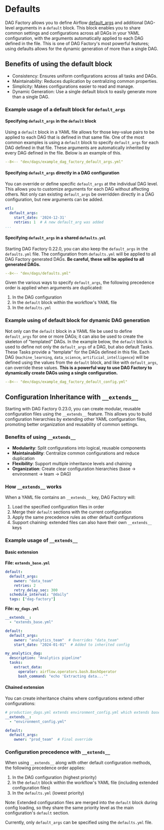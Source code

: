 # Defaults

DAG Factory allows you to define Airflow
[default_args](https://airflow.apache.org/docs/apache-airflow/stable/core-concepts/dags.html#default-arguments) and
additional DAG-level arguments in a `default` block. This block enables you to share common settings and configurations
across all DAGs in your YAML configuration, with the arguments automatically applied to each DAG defined in the file.
This is one of DAG Factory's most powerful features; using defaults allows for the dynamic generation of more than a
single DAG.

## Benefits of using the default block

- Consistency: Ensures uniform configurations across all tasks and DAGs.
- Maintainability: Reduces duplication by centralizing common properties.
- Simplicity: Makes configurations easier to read and manage.
- Dynamic Generation: Use a single default block to easily generate more than a single DAG.

### Example usage of a default block for `default_args`

#### Specifying `default_args` in the `default` block

   Using a `default` block in a YAML file allows for those key-value pairs to be applied to each DAG that is defined in
   that same file. One of the most common examples is using a `default` block to specify `default_args` for each DAG
   defined in that file. These arguments are automatically inherited by every DAG defined in the file. Below is an example of this.

   ```yaml title="Usage of default block for default_args in YAML"
   --8<-- "dev/dags/example_dag_factory_default_args.yml"
   ```

#### Specifying `default_args` directly in a DAG configuration

   You can override or define specific `default_args` at the individual DAG level. This allows you to customize
   arguments for each DAG without affecting others. Not only can existing `default_args` be overridden directly in a DAG
   configuration, but new arguments can be added.

   ```yaml
   etl:
     default_args:
       start_date: '2024-12-31'
       retries: 1  # A new default_arg was added
  ...
   ```

#### Specifying `default_args` in a shared `defaults.yml`

   Starting DAG Factory 0.22.0, you can also keep the `default_args` in the `defaults.yml` file. The configuration
   from `defaults.yml` will be applied to all DAG Factory generated DAGs. **Be careful, these will be applied to all
   generated DAGs.**

   ```yaml title="defaults.yml"
   --8<-- "dev/dags/defaults.yml"
   ```

   Given the various ways to specify `default_args`, the following precedence order is applied when arguments are
   duplicated:

   1. In the DAG configuration
   2. In the `default` block within the workflow's YAML file
   3. In the `defaults.yml`

### Example using of default block for dynamic DAG generation

Not only can the `default` block in a YAML file be used to define `default_args` for one or more DAGs; it can also be
used to create the skeleton of "templated" DAGs. In the example below, the `default` block is used to define not only
the `default_args` of a DAG, but also default Tasks. These Tasks provide a "template" for the DAGs defined in this file.
Each DAG (`machine_learning`, `data_science`, `artificial_intelligence`) will be defined using the values from the
`default` block, and like with `default_args`, can override these values. **This is a powerful way to use DAG Factory
to dynamically create DAGs using a single configuration.**


```yaml title="Usage of default block in YAML"
--8<-- "dev/dags/example_dag_factory_default_config.yml"
```

## Configuration Inheritance with `__extends__`

Starting with DAG Factory 0.23.0, you can create modular, reusable configuration files using the `__extends__` feature. This allows you to build configuration hierarchies by extending other YAML configuration files, promoting better organization and reusability of common settings.

### Benefits of using `__extends__`

- **Modularity**: Split configurations into logical, reusable components
- **Maintainability**: Centralize common configurations and reduce duplication
- **Flexibility**: Support multiple inheritance levels and chaining
- **Organization**: Create clear configuration hierarchies (base → environment → team → DAG)

### How `__extends__` works

When a YAML file contains an `__extends__` key, DAG Factory will:

1. Load the specified configuration files in order
2. Merge their `default` sections with the current configuration
3. Apply the same precedence rules as other default configurations
4. Support chaining: extended files can also have their own `__extends__` keys

### Example usage of `__extends__`

#### Basic extension

**File: `extends_base.yml`**
```yaml
default:
  default_args:
    owner: "data_team"
    retries: 2
    retry_delay_sec: 300
  schedule_interval: "@daily"
  tags: ["dag-factory"]
```

**File: `my_dags.yml`**
```yaml
__extends__:
  - "extends_base.yml"

default:
  default_args:
    owner: "analytics_team"  # Overrides "data_team"
    start_date: "2024-01-01"  # Added to inherited config

my_analytics_dag:
  description: "Analytics pipeline"
  tasks:
    extract_data:
      operator: airflow.operators.bash.BashOperator
      bash_command: "echo 'Extracting data...'"
```

#### Chained extension

You can create inheritance chains where configurations extend other configurations:

```yaml
# production_dags.yml extends environment_config.yml which extends base_config.yml
__extends__:
  - "environment_config.yml"

default:
  default_args:
    owner: "prod_team"  # Final override
```

### Configuration precedence with `__extends__`

When using `__extends__` along with other default configuration methods, the following precedence order applies:

1. In the DAG configuration (highest priority)
2. In the `default` block within the workflow's YAML file (including extended configuration files)
3. In the `defaults.yml` (lowest priority)

Note: Extended configuration files are merged into the `default` block during config loading, so they share the same priority level as the main configuration's `default` section.

Currently, only `default_args` can be specified using the `defaults.yml` file.
